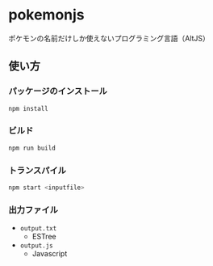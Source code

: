 # pokemonjs
ポケモンの名前だけしか使えないプログラミング言語（AltJS）

## 使い方

### パッケージのインストール
```bash
npm install
```

### ビルド
```bash
npm run build
```
### トランスパイル
```bash
npm start <inputfile>
```

### 出力ファイル

- `output.txt`
  - ESTree
- `output.js`
  - Javascript
